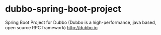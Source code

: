 # dubbo-spring-boot-project
Spring Boot Project for Dubbo (Dubbo is a high-performance, java based, open source RPC framework) http://dubbo.io
